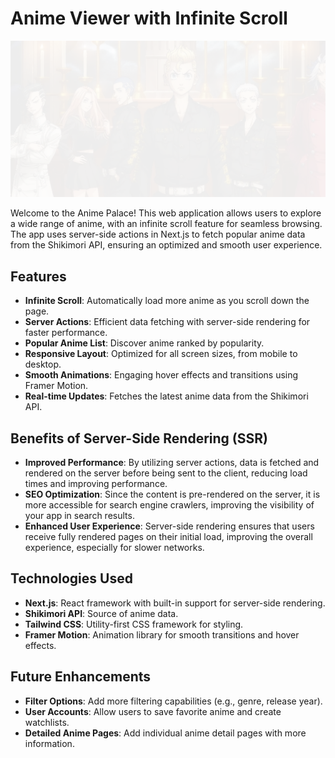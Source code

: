 # Anime Viewer with Infinite Scroll

![Banner](./public/hero.png)

Welcome to the Anime Palace! This web application allows users to explore a wide range of anime, with an infinite scroll feature for seamless browsing. The app uses server-side actions in Next.js to fetch popular anime data from the Shikimori API, ensuring an optimized and smooth user experience.

## Features

- **Infinite Scroll**: Automatically load more anime as you scroll down the page.
- **Server Actions**: Efficient data fetching with server-side rendering for faster performance.
- **Popular Anime List**: Discover anime ranked by popularity.
- **Responsive Layout**: Optimized for all screen sizes, from mobile to desktop.
- **Smooth Animations**: Engaging hover effects and transitions using Framer Motion.
- **Real-time Updates**: Fetches the latest anime data from the Shikimori API.

## Benefits of Server-Side Rendering (SSR)

- **Improved Performance**: By utilizing server actions, data is fetched and rendered on the server before being sent to the client, reducing load times and improving performance.
- **SEO Optimization**: Since the content is pre-rendered on the server, it is more accessible for search engine crawlers, improving the visibility of your app in search results.
- **Enhanced User Experience**: Server-side rendering ensures that users receive fully rendered pages on their initial load, improving the overall experience, especially for slower networks.

## Technologies Used

- **Next.js**: React framework with built-in support for server-side rendering.
- **Shikimori API**: Source of anime data.
- **Tailwind CSS**: Utility-first CSS framework for styling.
- **Framer Motion**: Animation library for smooth transitions and hover effects.

## Future Enhancements

- **Filter Options**: Add more filtering capabilities (e.g., genre, release year).
- **User Accounts**: Allow users to save favorite anime and create watchlists.
- **Detailed Anime Pages**: Add individual anime detail pages with more information.
